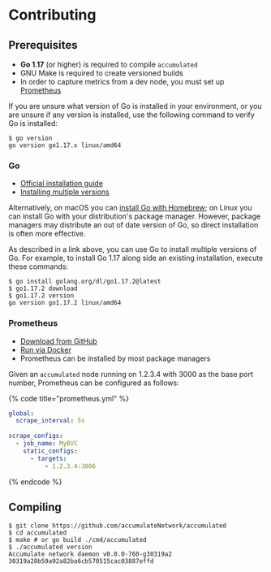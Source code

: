 # Contributing

## Prerequisites

* **Go 1.17** (or higher) is required to compile `accumulated`
* GNU Make is required to create versioned builds
* In order to capture metrics from a dev node, you must set up [Prometheus](https://prometheus.io)

If you are unsure what version of Go is installed in your environment, or you are unsure if any version is installed, use the following command to verify Go is installed:

```shell-session
$ go version
go version go1.17.x linux/amd64
```

### Go

* [Official installation guide](https://golang.org/doc/install)
* [Installing multiple versions](https://golang.org/doc/manage-install#installing-multiple)

Alternatively, on macOS you can [install Go with Homebrew](https://formulae.brew.sh/formula/go); on Linux you can install Go with your distribution's package manager. However, package managers may distribute an out of date version of Go, so direct installation is often more effective.

As described in a link above, you can use Go to install multiple versions of Go. For example, to install Go 1.17 along side an existing installation, execute these commands:

```shell-session
$ go install golang.org/dl/go1.17.2@latest
$ go1.17.2 download
$ go1.17.2 version
go version go1.17.2 linux/amd64
```

### Prometheus

* [Download from GitHub](https://github.com/prometheus/prometheus/releases)
* [Run via Docker](https://hub.docker.com/r/prom/prometheus)
* Prometheus can be installed by most package managers

Given an `accumulated` node running on 1.2.3.4 with 3000 as the base port number, Prometheus can be configured as follows:

{% code title="prometheus.yml" %}
```yaml
global:
  scrape_interval: 5s
  
scrape_configs:
  - job_name: MyBVC
    static_configs:
      - targets:
          - 1.2.3.4:3006
```
{% endcode %}

## Compiling

```shell-session
$ git clone https://github.com/accumulateNetwork/accumulated
$ cd accumulated
$ make # or go build ./cmd/accumulated
$ ./accumulated version
Accumulate network daemon v0.0.0-760-g30319a2
30319a28b59a92a82ba6cb570515cac03887effd
```
